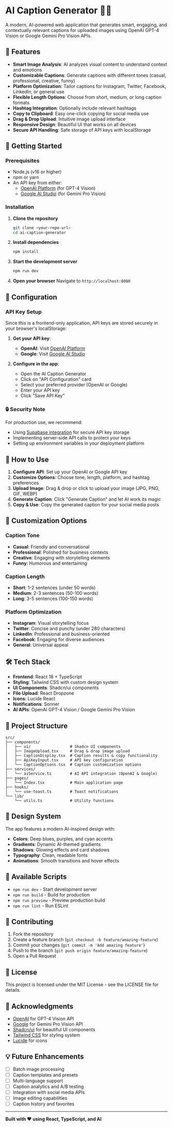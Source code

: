# AI Caption Generator 🎨✨

A modern, AI-powered web application that generates smart, engaging, and contextually relevant captions for uploaded images using OpenAI GPT-4 Vision or Google Gemini Pro Vision APIs.

## 🌟 Features

- **Smart Image Analysis**: AI analyzes visual content to understand context and emotions
- **Customizable Captions**: Generate captions with different tones (casual, professional, creative, funny)
- **Platform Optimization**: Tailor captions for Instagram, Twitter, Facebook, LinkedIn, or general use
- **Flexible Length Options**: Choose from short, medium, or long caption formats
- **Hashtag Integration**: Optionally include relevant hashtags
- **Copy to Clipboard**: Easy one-click copying for social media use
- **Drag & Drop Upload**: Intuitive image upload interface
- **Responsive Design**: Beautiful UI that works on all devices
- **Secure API Handling**: Safe storage of API keys with localStorage

## 🚀 Getting Started

### Prerequisites

- Node.js (v16 or higher)
- npm or yarn
- An API key from either:
  - [OpenAI Platform](https://platform.openai.com/api-keys) (for GPT-4 Vision)
  - [Google AI Studio](https://makersuite.google.com/app/apikey) (for Gemini Pro Vision)

### Installation

1. **Clone the repository**
   ```bash
   git clone <your-repo-url>
   cd ai-caption-generator
   ```

2. **Install dependencies**
   ```bash
   npm install
   ```

3. **Start the development server**
   ```bash
   npm run dev
   ```

4. **Open your browser**
   Navigate to `http://localhost:8080`

## 🔧 Configuration

### API Key Setup

Since this is a frontend-only application, API keys are stored securely in your browser's localStorage:

1. **Get your API key**:
   - **OpenAI**: Visit [OpenAI Platform](https://platform.openai.com/api-keys)
   - **Google**: Visit [Google AI Studio](https://makersuite.google.com/app/apikey)

2. **Configure in the app**:
   - Open the AI Caption Generator
   - Click on "API Configuration" card
   - Select your preferred provider (OpenAI or Google)
   - Enter your API key
   - Click "Save API Key"

### 🔒 Security Note

For production use, we recommend:
- Using [Supabase integration](https://docs.lovable.dev/supabase-integration) for secure API key storage
- Implementing server-side API calls to protect your keys
- Setting up environment variables in your deployment platform

## 📱 How to Use

1. **Configure API**: Set up your OpenAI or Google API key
2. **Customize Options**: Choose tone, length, platform, and hashtag preferences
3. **Upload Image**: Drag & drop or click to upload your image (JPG, PNG, GIF, WEBP)
4. **Generate Caption**: Click "Generate Caption" and let AI work its magic
5. **Copy & Use**: Copy the generated caption for your social media posts

## 🎨 Customization Options

### Caption Tone
- **Casual**: Friendly and conversational
- **Professional**: Polished for business contexts
- **Creative**: Engaging with storytelling elements
- **Funny**: Humorous and entertaining

### Caption Length
- **Short**: 1-2 sentences (under 50 words)
- **Medium**: 2-3 sentences (50-100 words)
- **Long**: 3-5 sentences (100-150 words)

### Platform Optimization
- **Instagram**: Visual storytelling focus
- **Twitter**: Concise and punchy (under 280 characters)
- **LinkedIn**: Professional and business-oriented
- **Facebook**: Engaging for diverse audiences
- **General**: Universal appeal

## 🛠️ Tech Stack

- **Frontend**: React 18 + TypeScript
- **Styling**: Tailwind CSS with custom design system
- **UI Components**: Shadcn/ui components
- **File Upload**: React Dropzone
- **Icons**: Lucide React
- **Notifications**: Sonner
- **AI APIs**: OpenAI GPT-4 Vision / Google Gemini Pro Vision

## 📁 Project Structure

```
src/
├── components/
│   ├── ui/                 # Shadcn UI components
│   ├── ImageUpload.tsx     # Drag & drop image upload
│   ├── CaptionDisplay.tsx  # Caption results & copy functionality
│   ├── ApiKeyInput.tsx     # API key configuration
│   └── CaptionOptions.tsx  # Caption customization options
├── services/
│   └── aiService.ts        # AI API integration (OpenAI & Google)
├── pages/
│   └── Index.tsx           # Main application page
├── hooks/
│   └── use-toast.ts        # Toast notifications
└── lib/
    └── utils.ts            # Utility functions
```

## 🎨 Design System

The app features a modern AI-inspired design with:
- **Colors**: Deep blues, purples, and cyan accents
- **Gradients**: Dynamic AI-themed gradients
- **Shadows**: Glowing effects and card shadows
- **Typography**: Clean, readable fonts
- **Animations**: Smooth transitions and hover effects

## 🔧 Available Scripts

- `npm run dev` - Start development server
- `npm run build` - Build for production
- `npm run preview` - Preview production build
- `npm run lint` - Run ESLint

## 🤝 Contributing

1. Fork the repository
2. Create a feature branch (`git checkout -b feature/amazing-feature`)
3. Commit your changes (`git commit -m 'Add amazing feature'`)
4. Push to the branch (`git push origin feature/amazing-feature`)
5. Open a Pull Request

## 📄 License

This project is licensed under the MIT License - see the LICENSE file for details.

## 🙏 Acknowledgments

- [OpenAI](https://openai.com/) for GPT-4 Vision API
- [Google](https://ai.google.dev/) for Gemini Pro Vision API
- [Shadcn/ui](https://ui.shadcn.com/) for beautiful UI components
- [Tailwind CSS](https://tailwindcss.com/) for styling system
- [Lucide](https://lucide.dev/) for icons

## 💡 Future Enhancements

- [ ] Batch image processing
- [ ] Caption templates and presets
- [ ] Multi-language support
- [ ] Caption analytics and A/B testing
- [ ] Integration with social media APIs
- [ ] Image editing capabilities
- [ ] Caption history and favorites

---

**Built with ❤️ using React, TypeScript, and AI**